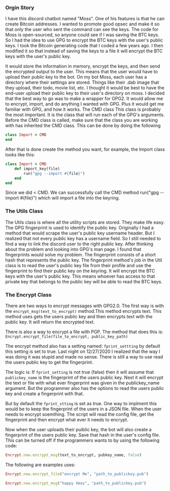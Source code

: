 ### Orgin Story
I have this discord chatbot named "Moss". One of his features is that he can create Bitcoin addresses. I wanted to promote good opsec and make it so that only the user who sent the command can see the keys. The code for Moss is open-sourced, so anyone could see if I was saving the BTC keys.
So I had the idea to use GPG to encrypt the BTC keys with the user's public keys.
 I took the Bitcoin generating code that I coded a few years ago. I then modified it so that instead of saving the keys to a file it will encrypt the BTC keys with the user's public key. 


It would store the information in memory, encrypt the keys, and then send the encrypted output to the user.
This means that the user would have to upload their public key to the bot. On my bot Moss, each user has a directory where their settings are stored. Things like their .dab image that they upload, their todo, movie list, etc. I thought it would be best to have the end-user upload their public key to their user's directory on moss.
I decided that the best way to go was to make a wrapper for GPG2. It would allow me to encrypt, import, and do anything I wanted with GPG. Plus it would get me familiar with GPG, and how it works.
The CMD class
This class is probably the most important. It is the class that will run each of the GPG's arguments.
Before the CMD class is called, make sure that the class you are working with has inherited the CMD class. This can be done by doing the following
```ruby
class Import < CMD
end
```
After that is done create the method you want, for example, the Import class looks like this:
```ruby
class Import < CMD
    def import_key(file)
        run("gpg --import #{file}")
    end
end
```
Since we did < CMD. We can successfully call the CMD method run("gpg --import #{file}") which will import a file into the keyring.

### The Utils Class
The Utils class is where all the utility scripts are stored. They make life easy. The GPG fingerprint is used to identify the public key.
Originally I had a method that would scrape the user's public key username header. But I realized that not every public key has a username field. So I still needed to find a way to link the discord user to the right public key. After thinking about the problem and looking into GPG's man page. I found that fingerprints would solve my problem.
The fingerprint consists of a short hash that represents the public key. The fingerprint method's job in the Util class is to read the user's public key file from their profile and use the fingerprint to find their public key on the keyring. It will encrypt the BTC keys with the user's public key. This means whoever has access to that private key that belongs to the public key will be able to read the BTC keys.

### The Encrypt Class
There are two ways to encrypt messages with GPG2.0. The first way is with the `encrypt_msg(text_to_encrypt)` method.This method encrypts text. This method uses gets the users public key and then encrypts text with the public key. It will return the encrypted text. 

There is also a way to encrypt a file with PGP. The method that does this is: `Encrypt.encrypt_file(file_to_encrypt, public_key_path)`
 
 The encrypt method also has a setting named: `fprint_settting` by default this setting is set to true.  Last night on 12/27/2020 I realized that the way I was doing it was stupid and made no sense. There is still a way to use read the users public key to get the fingerprint.
 
 
 The logic is: 
 If `fprint_setting` is not true (false) then
 it will assume that `publickey_name` is the fingerprint of the users public key. Next it will encrypt the text or file with what ever
 fingerprint was given in the publickey_name argument. But the programmer also has the options to read the users public key and create a fingerprint with that. 
 
 But by default the `fprint_stting` is set as true. One way to implment this would be to keep the fingerprint of the users in a JSON file. When the user needs to encrypt soemthing. The script will read the config file, get the fingerprint and then encrypt what ever it needs to  encrypt. 
 




Now when the user uploads their puiblic key, the bot will also create a fingerprint of the users public key. Save that hash in the user's config file. 
This can be turned off if the programmers wants to by using the following code:

```ruby
Encrypt.new.encrypt_msg(text_to_encrypt, pubkey_name, false)
```


The following are examples uses:
```ruby
Encrypt.new.encrypt_file("encrypt Me", "path_to_publickey.pub")
```
```ruby
Encrypt.new.encrypt_msg("happy Xmas", "path_to_publickey.pub")
```
